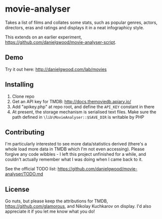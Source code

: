 movie-analyser
==============

Takes a list of films and collates some stats, such as popular genres, actors, directors, eras and ratings and displays it in a neat infographicy style.

This extends on an earlier experiment, https://github.com/danielgwood/movie-analyser-script.

Demo
----
Try it out here: http://danielgwood.com/lab/movies

Installing
----------
1. Clone repo
2. Get an API key for TMDB: http://docs.themoviedb.apiary.io/
3. Add "apikey.php" at repo root, and define the `API_KEY` constant in there
4. At present, the storage mechanism is serialised text files. Make sure the path defined in `\lib\MovieAnalyser::$SAVE_DIR` is writable by PHP

Contributing
------------
I'm particularly interested to see more data/statistics derived (there's a whole load more data in TMDB which I'm not even accessing). Please forgive any code wibbles - I left this project unfinished for a while, and couldn't actually remember what I was doing when I came back to it.

See the official TODO list: https://github.com/danielgwood/movie-analyser/TODO.md

License
-------
Go nuts, but please keep the attributions for TMDB, https://github.com/glamorous, and Nikolay Kuchkarov on display. I'd also appreciate it if you let me know what you do!